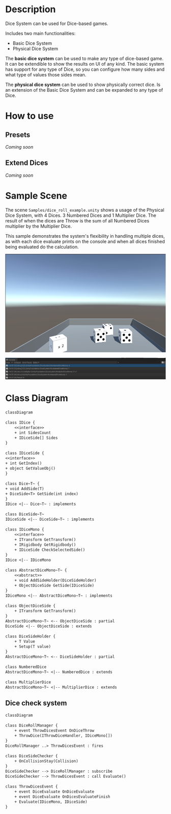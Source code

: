 # Description

Dice System can be used for Dice-based games.

Includes two main functionalities:

- Basic Dice System
- Physical Dice System

The **basic dice system** can be used to make any type of dice-based game. It can be extendible to show the results on UI of any kind. The basic system has support for any type of Dice, so you can configure how many sides and what type of values those sides mean.

The **physical dice system** can be used to show physically correct dice. Is an extension of the Basic Dice System and can be expanded to any type of Dice.

# How to use

## Presets

*Coming soon*

[//]: # ( TODO: Scene setup )

## Extend Dices

*Coming soon*

[//]: # ( TODO: Scene setup )

# Sample Scene

The scene `Samples/dice_roll_example.unity` shows a usage of the Physical Dice System, with 4 Dices. 3 Numbered Dices and 1 Multiplier Dice. The result of when the dices are Throw is the sum of all Numbered Dices multiplier by the Multiplier Dice.

This sample demonstrates the system's flexibility in handling multiple dices, as with each dice evaluate prints on the console and when all dices finished being evaluated do the calculation.

![Sample scene dices](./Doc/sample_scene_dices.png)

![Sample scene dices](./Doc/sample_scene_result.png)

# Class Diagram

[//]: # ( TODO: Adicionar a parte do DiceRollManager e dos Handlers )

```mermaid
classDiagram

class IDice {
    <<interface>>
    + int SidesCount
    + IDiceSide[] Sides
}

class IDiceSide {
<<interface>>
+ int GetIndex()
+ object GetValueObj()
}

class Dice~T~ {
+ void AddSide(T)
+ DiceSide<T> GetSide(int index)
}
IDice <|-- Dice~T~ : implements

class DiceSide~T~
IDiceSide <|-- DiceSide~T~ : implements

class IDiceMono {
    <<interface>>
    + ITransform GetTransform()
    + IRigidbody GetRigidbody()
    + IDiceSide CheckSelectedSide()
}
IDice <|-- IDiceMono

class AbstractDiceMono~T~ {
    <<abstract>>
    + void AddSideHolder(DiceSideHolder)
    + ObjectDiceSide GetSide(IDiceSide)
}
IDiceMono <|-- AbstractDiceMono~T~ : implements

class ObjectDiceSide {
    + ITransform GetTransform()
}
AbstractDiceMono~T~ <-- ObjectDiceSide : partial
DiceSide <|-- ObjectDiceSide : extends

class DiceSideHolder {
    + T Value
    + Setup(T value)
}
AbstractDiceMono~T~ <-- DiceSideHolder : partial

class NumberedDice
AbstractDiceMono~T~ <|-- NumberedDice : extends

class MultiplierDice
AbstractDiceMono~T~ <|-- MultiplierDice : extends
```

## Dice check system

```mermaid
classDiagram

class DiceRollManager {
    + event ThrowDicesEvent OnDiceThrow
    + ThrowDice(IThrowDiceHandler, IDiceMono[])
}
DiceRollManager ..> ThrowDicesEvent : fires

class DiceSideChecker {
    + OnCollisionStay(Collision)
}
DiceSideChecker --> DiceRollManager : subscribe
DiceSideChecker --> ThrowDicesEvent : call Evaluate()

class ThrowDicesEvent {
    + event DiceEvaluate OnDiceEvaluate
    + event DiceEvaluate OnDicesEvaluateFinish
    + Evaluate(IDiceMono, IDiceSide)
}

```